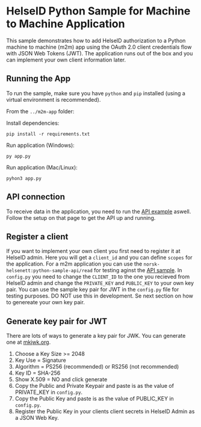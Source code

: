 # HelseID Python Sample for Machine to Machine Application

This sample demonstrates how to add HelseID authorization to a Python machine to machine (m2m) app using the OAuth 2.0 client credentials flow with JSON Web Tokens (JWT). The application runs out of the box and you can implement your own client information later.

## Running the App
To run the sample, make sure you have `python` and `pip` installed (using a virtual environment is recommended).

From the `../m2m-app` folder:

Install dependencies:
```
pip install -r requirements.txt
```

Run application (Windows):
```
py app.py
```
Run application (Mac/Linux):
```
pyhon3 app.py
```

## API connection
To receive data in the application, you need to run the [API example](https://github.com/haakonjacobsen/helseid-samples-python/tree/master/api) aswell. Follow the setup on that page to get the API up and running. 

## Register a client
If you want to implement your own client you first need to register it at HelseID admin. Here you will get a `client_id` and you can define `scopes` for the application. For a m2m application you can use the `norsk-helsenett:python-sample-api/read` for testing aginst the [API sample](https://github.com/haakonjacobsen/helseid-samples-python/tree/master/api). In `config.py` you need to change the `CLIENT_ID` to the one you recieved from HelseID admin and change the `PRIVATE_KEY` and `PUBLIC_KEY` to your own key pair. You can use the sample key pair for JWT in the `config.py` file for testing purposes. DO NOT use this in development. Se next section on how to genereate your own key pair.

## Generate key pair for JWT
There are lots of ways to generate a key pair for JWK. You can generate one at [mkjwk.org](https://mkjwk.org/).

1. Choose a Key Size >= 2048
2. Key Use = Signature
3. Algorithm = PS256 (recommended) or RS256 (not recommended)
4. Key ID = SHA-256
5. Show X.509 = NO and click generate
6. Copy the Public and Private Keypair and paste is as the value of PRIVATE_KEY in `config.py`.
7. Copy the Public Key and paste is as the value of PUBLIC_KEY in `config.py`.
8. Register the Public Key in your clients client secrets in HelseID Admin as a JSON Web Key.
